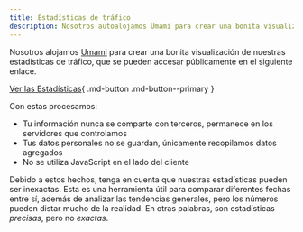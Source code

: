 ```yaml
---
title: Estadísticas de tráfico
description: Nosotros autoalojamos Umami para crear una bonita visualización de nuestras estadísticas de tráfico, que se hacen públicas aquí.
---
```


<!-- markdownlint-disable MD051 -->

Nosotros alojamos [Umami](https://umami.is) para crear una bonita visualización de nuestras estadísticas de tráfico, que se pueden accesar públicamente en el siguiente enlace.

[Ver las Estadísticas](https://stats.triplebit.net/share/S80jBc50hxr5TquS/www.privacyguides.org){ .md-button .md-button--primary }

Con estas procesamos:

- Tu información nunca se comparte con terceros, permanece en los servidores que controlamos
- Tus datos personales no se guardan, únicamente recopilamos datos agregados
- No se utiliza JavaScript en el lado del cliente

Debido a estos hechos, tenga en cuenta que nuestras estadísticas pueden ser inexactas. Esta es una herramienta útil para comparar diferentes fechas entre sí, además de analizar las tendencias generales, pero los números pueden distar mucho de la realidad. En otras palabras, son estadísticas _precisas_, pero no _exactas_.
